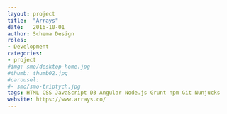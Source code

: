 ```yaml
---
layout: project
title:  "Arrays"
date:   2016-10-01
author: Schema Design
roles:
- Development
categories:
- project
#img: smo/desktop-home.jpg
#thumb: thumb02.jpg
#carousel:
#- smo/smo-triptych.jpg
tags: HTML CSS JavaScript D3 Angular Node.js Grunt npm Git Nunjucks
website: https://www.arrays.co/
---
```

